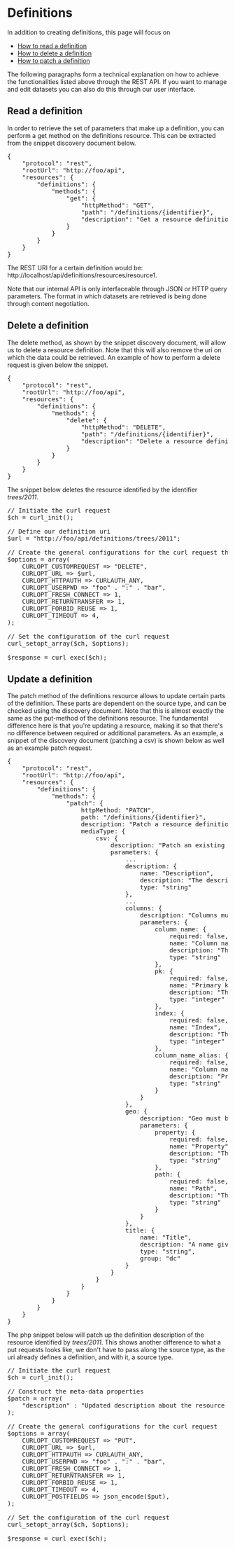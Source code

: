 # Definitions

In addition to creating definitions, this page will focus on

* [How to read a definition](#publish)
* [How to delete a definition](#delete)
* [How to patch a definition](#patch)

The following paragraphs form a technical explanation on how to achieve the functionalities listed above through the REST API.
If you want to manage and edit datasets you can also do this through our user interface.

<a id='read' class='anchor'></a>
## Read a definition

In order to retrieve the set of parameters that make up a definition, you can perform a get method on the definitions resource. This can be extracted from the snippet discovery document below.

<pre class="prettyprint linenums">
{
    "protocol": "rest",
    "rootUrl": "http://foo/api",
    "resources": {
        "definitions": {
            "methods": {
                "get": {
                    "httpMethod": "GET",
                    "path": "/definitions/{identifier}",
                    "description": "Get a resource definition identified by the {identifier} value, or retrieve a list of the current definitions by leaving {identifier} empty."
                }
            }
        }
    }
}
</pre>

The REST URI for a certain definition would be: http://localhost/api/definitions/resources/resource1.

Note that our internal API is only interfaceable through JSON or HTTP query parameters. The format in which datasets are retrieved is being done through content negotiation.

<a id='delete' class='anchor'></a>
## Delete a definition

The delete method, as shown by the snippet discovery document, will allow us to delete a resource definition. Note that this will also remove the uri on which the data could be retrieved. An example of how to perform a delete request is given below the snippet.

<pre class="prettyprint linenums">
{
    "protocol": "rest",
    "rootUrl": "http://foo/api",
    "resources": {
        "definitions": {
            "methods": {
                "delete": {
                    "httpMethod": "DELETE",
                    "path": "/definitions/{identifier}",
                    "description": "Delete a resource definition identified by the {identifier} value."
                }
            }
        }
    }
}
</pre>

The snippet below deletes the resource identified by the identifier <em>trees/2011</em>.

<pre class="prettyprint linenums">
// Initiate the curl request
$ch = curl_init();

// Define our definition uri
$url = "http://foo/api/definitions/trees/2011";

// Create the general configurations for the curl request that deletes a resource definition
$options = array(
    CURLOPT_CUSTOMREQUEST => "DELETE",
    CURLOPT_URL => $url,
    CURLOPT_HTTPAUTH => CURLAUTH_ANY,
    CURLOPT_USERPWD => "foo" . ":" . "bar",
    CURLOPT_FRESH_CONNECT => 1,
    CURLOPT_RETURNTRANSFER => 1,
    CURLOPT_FORBID_REUSE => 1,
    CURLOPT_TIMEOUT => 4,
);

// Set the configuration of the curl request
curl_setopt_array($ch, $options);

$response = curl_exec($ch);
</pre>

<a id='patch' class='anchor'></a>
## Update a definition

The patch method of the definitions resource allows to update certain parts of the definition. These parts are dependent on the source type, and can be checked using the discovery document. Note that this is almost exactly the same as the put-method of the definitions resource. The fundamental difference here is that you're updating a resource, making it so that there's no difference between required or additional parameters. As an example, a snippet of the discovery document (patching a csv) is shown below as well as an example patch request.

<pre class="prettyprint linenums">
{
    "protocol": "rest",
    "rootUrl": "http://foo/api",
    "resources": {
        "definitions": {
            "methods": {
                "patch": {
                    httpMethod: "PATCH",
                    path: "/definitions/{identifier}",
                    description: "Patch a resource definition identified by the {identifier} value. In contrast to PUT, there's no need to pass the media type in the headers.",
                    mediaType: {
                        csv: {
                            description: "Patch an existing definition.",
                            parameters: {
                                ...
                                description: {
                                    name: "Description",
                                    description: "The descriptive or informational string that provides some context for you published dataset.",
                                    type: "string"
                                },
                                ...
                                columns: {
                                    description: "Columns must be an array of objects of which the template is described in the parameters section.",
                                    parameters: {
                                        column_name: {
                                            required: false,
                                            name: "Column name",
                                            description: "The column name that corresponds with the index.",
                                            type: "string"
                                        },
                                        pk: {
                                            required: false,
                                            name: "Primary key",
                                            description: "The index of the column that serves as a primary key when data is published. Rows will thus be indexed onto the value of the column which index is represented by the pk value.",
                                            type: "integer"
                                        },
                                        index: {
                                            required: false,
                                            name: "Index",
                                            description: "The index of the column, starting from 0.",
                                            type: "integer"
                                        },
                                        column_name_alias: {
                                            required: false,
                                            name: "Column name alias",
                                            description: "Provides an alias for the column name and will be used when data is requested instead of the column_name property.",
                                            type: "string"
                                        }
                                    }
                                },
                                geo: {
                                    description: "Geo must be an array of objects of which the template is described in the parameters section.",
                                    parameters: {
                                        property: {
                                            required: false,
                                            name: "Property",
                                            description: "This must be a string holding one of the following values polygon,latitude,longitude,polyline,multiline,point.",
                                            type: "string"
                                        },
                                        path: {
                                            required: false,
                                            name: "Path",
                                            description: "This takes on the path to the value of the property, for tabular data for example this will be the name of the column that holds the property value.",
                                            type: "string"
                                        }
                                    }
                                },
                                title: {
                                    name: "Title",
                                    description: "A name given to the resource.",
                                    type: "string",
                                    group: "dc"
                                }
                            }
                        }
                    }
                }
            }
        }
    }
}
</pre>

The php snippet below will patch up the definition description of the resource identified by <em>trees/2011</em>. This shows another difference to what a put requests looks like, we don't have to pass along the source type, as the uri already defines a definition, and with it, a source type.

<pre class="prettyprint linenums">
// Initiate the curl request
$ch = curl_init();

// Construct the meta-data properties
$patch = array(
    "description" : "Updated description about the resource trees/2011.",
);

// Create the general configurations for the curl request
$options = array(
    CURLOPT_CUSTOMREQUEST => "PUT",
    CURLOPT_URL => $url,
    CURLOPT_HTTPAUTH => CURLAUTH_ANY,
    CURLOPT_USERPWD => "foo" . ":" . "bar",
    CURLOPT_FRESH_CONNECT => 1,
    CURLOPT_RETURNTRANSFER => 1,
    CURLOPT_FORBID_REUSE => 1,
    CURLOPT_TIMEOUT => 4,
    CURLOPT_POSTFIELDS => json_encode($put),
);

// Set the configuration of the curl request
curl_setopt_array($ch, $options);

$response = curl_exec($ch);
</pre>

